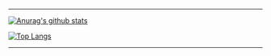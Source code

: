 ***

[![Anurag's github stats](https://github-readme-stats.vercel.app/api?username=JW5123&show_icons=true&theme=nightowl)](https://github.com/JW5123/github-readme-stats)  

[![Top Langs](https://github-readme-stats.vercel.app/api/top-langs/?username=JW5123&theme=nightowl&layout=compact)](https://github.com/JW5123/github-readme-stats)

<!--START_SECTION:waka-->
<!--END_SECTION:waka-->

***
